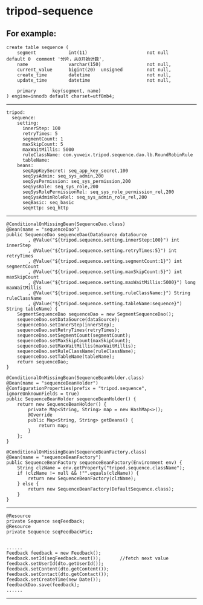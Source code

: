 # tripod-sequence

For example:
------------------------------------------------------------------------------------------------------------------
	create table sequence (
		segment            int(11)                      not null      default 0  comment '分片，从0开始计数',
		name               varchar(150)                 not null,
		current_value      bigint(20)  unsigned         not null,
		create_time        datetime                     not null,
		update_time        datetime                     not null,
	
		primary      key(segment, name)
	) engine=innodb default charset=utf8mb4;
------------------------------------------------------------------------------------------------------------------
	tripod:
      sequence:
        setting:
          innerStep: 100
          retryTimes: 5
          segmentCount: 1
          maxSkipCount: 5
          maxWaitMillis: 5000
          ruleClassName: com.yuweix.tripod.sequence.dao.lb.RoundRobinRule
          tableName:
        beans:
	      seqAppKeySecret: seq_app_key_secret,100
          seqSysAdmin: seq_sys_admin,200
          seqSysPermission: seq_sys_permission,200
          seqSysRole: seq_sys_role,200
          seqSysRolePermissionRel: seq_sys_role_permission_rel,200
          seqSysAdminRoleRel: seq_sys_admin_role_rel,200
          seqBasic: seq_basic
          seqHttp: seq_http
------------------------------------------------------------------------------------------------------------------
	@ConditionalOnMissingBean(SequenceDao.class)
	@Bean(name = "sequenceDao")
	public SequenceDao sequenceDao(DataSource dataSource
			, @Value("${tripod.sequence.setting.innerStep:100}") int innerStep
			, @Value("${tripod.sequence.setting.retryTimes:5}") int retryTimes
			, @Value("${tripod.sequence.setting.segmentCount:1}") int segmentCount
			, @Value("${tripod.sequence.setting.maxSkipCount:5}") int maxSkipCount
			, @Value("${tripod.sequence.setting.maxWaitMillis:5000}") long maxWaitMillis
			, @Value("${tripod.sequence.setting.ruleClassName:}") String ruleClassName
			, @Value("${tripod.sequence.setting.tableName:sequence}") String tableName) {
		SegmentSequenceDao sequenceDao = new SegmentSequenceDao();
		sequenceDao.setDataSource(dataSource);
		sequenceDao.setInnerStep(innerStep);
		sequenceDao.setRetryTimes(retryTimes);
		sequenceDao.setSegmentCount(segmentCount);
		sequenceDao.setMaxSkipCount(maxSkipCount);
		sequenceDao.setMaxWaitMillis(maxWaitMillis);
		sequenceDao.setRuleClassName(ruleClassName);
		sequenceDao.setTableName(tableName);
		return sequenceDao;
	}

	@ConditionalOnMissingBean(SequenceBeanHolder.class)
	@Bean(name = "sequenceBeanHolder")
	@ConfigurationProperties(prefix = "tripod.sequence", ignoreUnknownFields = true)
	public SequenceBeanHolder sequenceBeanHolder() {
		return new SequenceBeanHolder() {
			private Map<String, String> map = new HashMap<>();
			@Override
			public Map<String, String> getBeans() {
				return map;
			}
		};
	}

	@ConditionalOnMissingBean(SequenceBeanFactory.class)
	@Bean(name = "sequenceBeanFactory")
	public SequenceBeanFactory sequenceBeanFactory(Environment env) {
		String clzName = env.getProperty("tripod.sequence.className");
		if (clzName != null && !"".equals(clzName)) {
			return new SequenceBeanFactory(clzName);
		} else {
			return new SequenceBeanFactory(DefaultSequence.class);
		}
	}
------------------------------------------------------------------------------------------------------------------
	@Resource
	private Sequence seqFeedback;
	@Resource
	private Sequence seqFeedbackPic;
	
	
	......
	Feedback feedback = new Feedback();
    feedback.setId(seqFeedback.next());       //fetch next value
    feedback.setUserId(dto.getUserId());
    feedback.setContent(dto.getContent());
    feedback.setContact(dto.getContact());
    feedback.setCreateTime(new Date());
    feedbackDao.save(feedback);
    ......
------------------------------------------------------------------------------------------------------------------


